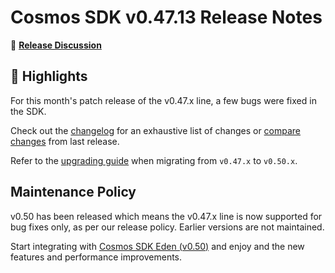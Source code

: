 # Cosmos SDK v0.47.13 Release Notes

💬 [**Release Discussion**](https://github.com/orgs/cosmos/discussions/6)

## 🚀 Highlights

For this month's patch release of the v0.47.x line, a few bugs were fixed in the SDK.

Check out the [changelog](https://github.com/cosmos/cosmos-sdk/blob/v0.47.32/CHANGELOG.md) for an exhaustive list of changes or [compare changes](https://github.com/cosmos/cosmos-sdk/compare/v0.47.12...v0.47.13) from last release.

Refer to the [upgrading guide](https://github.com/cosmos/cosmos-sdk/blob/release/v0.50.x/UPGRADING.md) when migrating from `v0.47.x` to `v0.50.x`.

## Maintenance Policy

v0.50 has been released which means the v0.47.x line is now supported for bug fixes only, as per our release policy. Earlier versions are not maintained.  

Start integrating with [Cosmos SDK Eden (v0.50)](https://github.com/cosmos/cosmos-sdk/releases/tag/v0.50.8) and enjoy and the new features and performance improvements.
